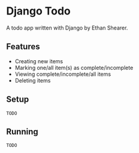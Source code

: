 # Django Todo

A todo app written with Django by Ethan Shearer.


## Features

* Creating new items
* Marking one/all item(s) as complete/incomplete
* Viewing complete/incomplete/all items
* Deleting items

## Setup

    TODO

## Running

    TODO
